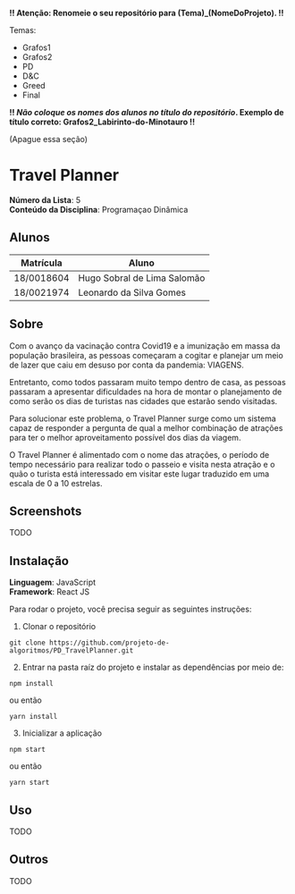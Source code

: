 **!! Atenção: Renomeie o seu repositório para (Tema)_(NomeDoProjeto). !!** 

Temas:
 - Grafos1
 - Grafos2
 - PD
 - D&C
 - Greed
 - Final 
 
 **!! *Não coloque os nomes dos alunos no título do repositório*. Exemplo de título correto: Grafos2_Labirinto-do-Minotauro !!**
 
 (Apague essa seção)

# Travel Planner

**Número da Lista**: 5<br>
**Conteúdo da Disciplina**: Programaçao Dinâmica<br>

## Alunos
|Matrícula | Aluno |
| -- | -- |
| 18/0018604  |  Hugo Sobral de Lima Salomão |
| 18/0021974  |  Leonardo da Silva Gomes |

## Sobre 
Com o avanço da vacinação contra Covid19 e a imunização em massa da população brasileira, as pessoas começaram a cogitar e planejar um meio de lazer que caiu em desuso por conta da pandemia: VIAGENS.

Entretanto, como todos passaram muito tempo dentro de casa, as pessoas passaram a apresentar dificuldades na hora de montar o planejamento de como serão os dias de turistas nas cidades que estarão sendo visitadas.

Para solucionar este problema, o Travel Planner surge como um sistema capaz de responder a pergunta de qual a melhor combinação de atrações para ter o melhor aproveitamento possível dos dias da viagem.

O Travel Planner é alimentado com o nome das atrações, o período de tempo necessário para realizar todo o passeio e visita nesta atração e o quão o turista está interessado em visitar este lugar traduzido em uma escala de 0 a 10 estrelas.

## Screenshots
TODO

## Instalação 
**Linguagem**: JavaScript<br>
**Framework**: React JS<br>

Para rodar o projeto, você precisa seguir as seguintes instruções:

1. Clonar o repositório
```
git clone https://github.com/projeto-de-algoritmos/PD_TravelPlanner.git
```

2. Entrar na pasta raíz do projeto e instalar as dependências por meio de:
```
npm install
```
ou então
```
yarn install
```

3. Inicializar a aplicação
```
npm start
```
ou então
```
yarn start
```

## Uso 
TODO

## Outros 
TODO
